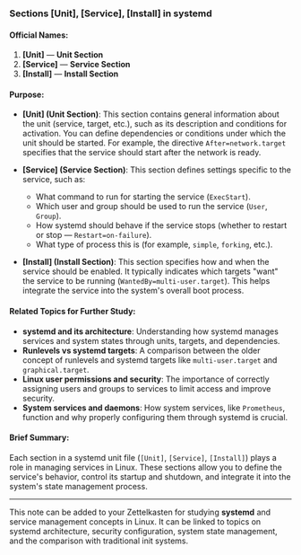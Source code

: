 ### Sections [Unit], [Service], [Install] in systemd

#### Official Names:
1. **[Unit]** — **Unit Section**
2. **[Service]** — **Service Section**
3. **[Install]** — **Install Section**

#### Purpose:

- **[Unit] (Unit Section)**: This section contains general information about the unit (service, target, etc.), such as its description and conditions for activation. You can define dependencies or conditions under which the unit should be started. For example, the directive `After=network.target` specifies that the service should start after the network is ready.

- **[Service] (Service Section)**: This section defines settings specific to the service, such as:
  - What command to run for starting the service (`ExecStart`).
  - Which user and group should be used to run the service (`User`, `Group`).
  - How systemd should behave if the service stops (whether to restart or stop — `Restart=on-failure`).
  - What type of process this is (for example, `simple`, `forking`, etc.).

- **[Install] (Install Section)**: This section specifies how and when the service should be enabled. It typically indicates which targets "want" the service to be running (`WantedBy=multi-user.target`). This helps integrate the service into the system's overall boot process.

#### Related Topics for Further Study:
- **systemd and its architecture**: Understanding how systemd manages services and system states through units, targets, and dependencies.
- **Runlevels vs systemd targets**: A comparison between the older concept of runlevels and systemd targets like `multi-user.target` and `graphical.target`.
- **Linux user permissions and security**: The importance of correctly assigning users and groups to services to limit access and improve security.
- **System services and daemons**: How system services, like `Prometheus`, function and why properly configuring them through systemd is crucial.

#### Brief Summary:
Each section in a systemd unit file (`[Unit]`, `[Service]`, `[Install]`) plays a role in managing services in Linux. These sections allow you to define the service's behavior, control its startup and shutdown, and integrate it into the system's state management process.

---

This note can be added to your Zettelkasten for studying **systemd** and service management concepts in Linux. It can be linked to topics on systemd architecture, security configuration, system state management, and the comparison with traditional init systems.